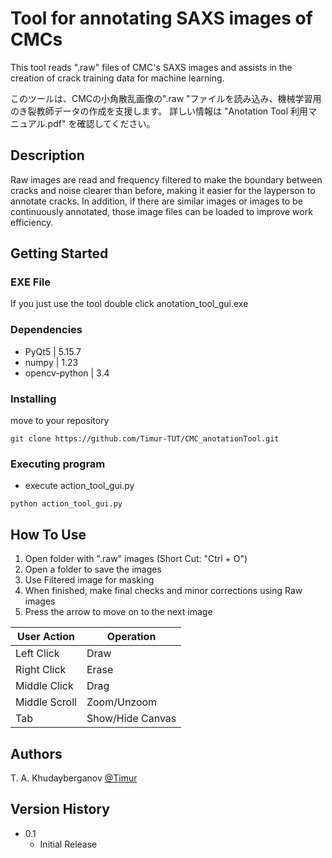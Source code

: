 # Tool for annotating SAXS images of CMCs

This tool reads ".raw" files of CMC's SAXS images and assists in the creation of crack training data for machine learning. 

このツールは、CMCの小角散乱画像の".raw "ファイルを読み込み、機械学習用のき裂教師データの作成を支援します。
詳しい情報は "Anotation Tool 利用マニュアル.pdf" を確認してください。

## Description

Raw images are read and frequency filtered to make the boundary between cracks and noise clearer than before, making it easier for the layperson to annotate cracks. In addition, if there are similar images or images to be continuously annotated, those image files can be loaded to improve work efficiency.

## Getting Started

### EXE File

If you just use the tool double click anotation_tool_gui.exe

### Dependencies

* PyQt5          | 5.15.7
* numpy          | 1.23
* opencv-python  | 3.4

### Installing

move to your repository
```
git clone https://github.com/Timur-TUT/CMC_anotationTool.git
```

### Executing program

* execute action_tool_gui.py
```
python action_tool_gui.py
```

## How To Use

1. Open folder with ".raw" images (Short Cut: "Ctrl + O")
2. Open a folder to save the images
3. Use Filtered image for masking
4. When finished, make final checks and minor corrections using Raw images
5. Press the arrow to move on to the next image

| User Action    | Operation        |
|---------------|-------------|
| Left Click    | Draw        |
| Right Click   | Erase       |
| Middle Click  | Drag        |
| Middle Scroll | Zoom/Unzoom |
| Tab | Show/Hide Canvas |

## Authors

T. A. Khudayberganov
[@Timur](g212300905@edu.teu.ac.jp)

## Version History

* 0.1
    * Initial Release

